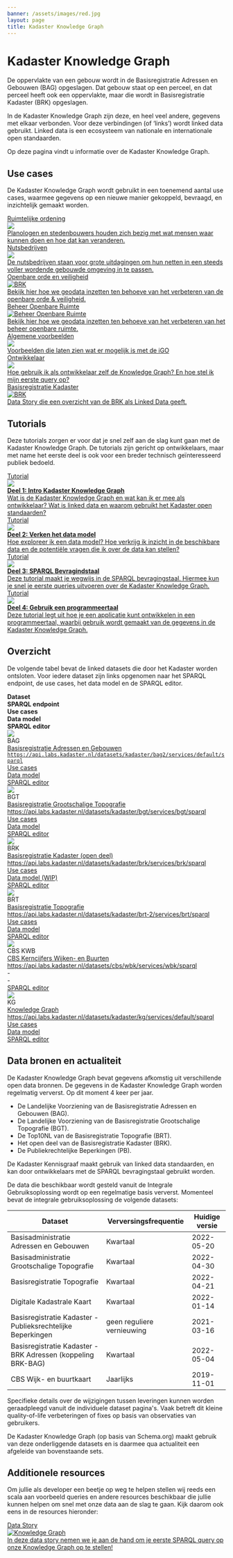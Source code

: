 ```yaml
---
banner: /assets/images/red.jpg
layout: page
title: Kadaster Knowledge Graph
---
```


<link rel="stylesheet" href="/assets/css/developer.css">

# Kadaster Knowledge Graph

De oppervlakte van een gebouw wordt in de Basisregistratie Adressen en
Gebouwen (BAG) opgeslagen.  Dat gebouw staat op een perceel, en dat
perceel heeft ook een oppervlakte, maar die wordt in Basisregistratie
Kadaster (BRK) opgeslagen.

In de Kadaster Knowledge Graph zijn deze, en heel veel andere,
gegevens met elkaar verbonden.  Voor deze verbindingen (of ‘links’)
wordt linked data gebruikt.  Linked data is een ecosysteem van
nationale en internationale open standaarden.

Op deze pagina vindt u informatie over de Kadaster Knowledge Graph.

## Use cases

De Kadaster Knowledge Graph wordt gebruikt in een toenemend aantal use
cases, waarmee gegevens op een nieuwe manier gekoppeld, bevraagd, en
inzichtelijk gemaakt worden.

<div class="cards-wrapper">
  <a href="https://data.labs.kadaster.nl/integrale-gebruiksoplossing-igo/-/stories/planologen-1">
    <div class="card">
      <div class="card-type">Ruimtelijke ordening</div>
      <img class="card-image" src="/assets/images/planologen-screenshot.PNG">
      <div class="card-description">Planologen en stedenbouwers houden zich bezig met wat mensen waar kunnen doen en hoe dat kan veranderen.</div>
    </div>
  </a>
    <a href="https://data.labs.kadaster.nl/integrale-gebruiksoplossing-igo/-/stories/nutsbedrijven">
    <div class="card">
      <div class="card-type">Nutsbedrijven</div>
      <img class="card-image" src="/assets/images/elektriciteitsmast.PNG">
      <div class="card-description">De nutsbedrijven staan voor grote uitdagingen om hun netten in een steeds voller wordende gebouwde omgeving in te passen.</div>
    </div>
  </a>
  <a href="https://data.labs.kadaster.nl/integrale-gebruiksoplossing-igo/-/stories/openbare-orde-en-veiligheid">
    <div class="card">
      <div class="card-type">Openbare orde en veiligheid</div>
      <img class="card-image" src="/assets/images/BRK.jpg" alt="BRK">
      <div class="card-description">Bekijk hier hoe we geodata inzetten ten behoeve van het verbeteren van de openbare orde & veiligheid.</div>
    </div>
  </a>
    <!-- <a href="https://data.labs.kadaster.nl/integrale-gebruiksoplossing-igo/-/Kwaliteitstoezicht-en-Handhaving">
    <div class="card">
      <div class="card-type">Kwaliteitstoezicht & Handhaving</div>
      <img class="card-image" src="/assets/images/bag-bgt-tooltip.PNG" alt="BAG-BGT kwaliteit">
      <div class="card-description">Bekijk hier hoe we de iGO kunnen inzetten tbv kwaliteitsverbetering van de geobasisregistraties</div>
    </div>
  </a> -->
  <a href="https://data.labs.kadaster.nl/integrale-gebruiksoplossing-igo/-/stories/beheer-openbare-ruimte">
    <div class="card">
      <div class="card-type">Beheer Openbare Ruimte</div>
      <img class="card-image" src="/assets/images/story-bor.PNG" alt="Beheer Openbare Ruimte">
      <div class="card-description">Bekijk hier hoe we geodata inzetten ten behoeve van het verbeteren van het beheer openbare ruimte.</div>
    </div>
  </a>
  <a href="https://data.labs.kadaster.nl/integrale-gebruiksoplossing-igo/-/stories">
    <div class="card">
      <div class="card-type">Algemene voorbeelden</div>
      <img class="card-image" src="/assets/images/data-story-igo.PNG">
      <div class="card-description">Voorbeelden die laten zien wat er mogelijk is met de iGO</div>
    </div>
  </a>
    <a href="https://data.labs.kadaster.nl/dst/-/stories/algemene-queries-voor-kkg-gebruik">
    <div class="card">
      <div class="card-type">Ontwikkelaar</div>
      <img class="card-image" src="/assets/images/eerste-igo.PNG">
      <div class="card-description">Hoe gebruik ik als ontwikkelaar zelf de Knowledge Graph? En hoe stel ik mijn eerste query op?</div>
    </div>
  </a>
    <a href="https://data.labs.kadaster.nl/brk/-/stories/overzicht">
    <div class="card">
      <div class="card-type">Basisregistratie Kadaster</div>
      <img class="card-image" src="/assets/images/BRK.jpg" alt="BRK">
      <div class="card-description">Data Story die een overzicht van de BRK als Linked Data geeft.</div>
    </div>
  </a>
</div>

## Tutorials

Deze tutorials zorgen er voor dat je snel zelf aan de slag kunt gaan
met de Kadaster Knowledge Graph.  De tutorials zijn gericht op
ontwikkelaars, maar met name het eerste deel is ook voor een breder
technisch geïnteresseerd publiek bedoeld.

<div class="cards-wrapper">
  <a href="https://data.labs.kadaster.nl/edu/-/stories/tutorial-introductie">
    <div class="card">
      <div class="card-type">Tutorial</div>
      <img class="card-image" src="/assets/images/colors.jpg">
      <div class="card-description"><b>Deel 1: Intro Kadaster Knowledge Graph</b><br>Wat is de Kadaster Knowledge Graph en wat kan ik er mee als ontwikkelaar?  Wat is linked data en waarom gebruikt het Kadaster open standaarden?</div>
    </div>
  </a>
  <a href="https://data.labs.kadaster.nl/edu/-/stories/tutorial-verken-data-model">
    <div class="card">
      <div class="card-type">Tutorial</div>
        <img class="card-image" src="/assets/images/red.jpg">
        <div class="card-description"><b>Deel 2: Verken het data model</b><br>Hoe exploreer ik een data model? Hoe verkrijg ik inzicht in de beschikbare data en de potentiële vragen die ik over de data kan stellen?</div>
    </div>
  </a>
  <a href="https://data.labs.kadaster.nl/edu/-/stories/tutorial-sparql">
    <div class="card">
      <div class="card-type">Tutorial</div>
      <img class="card-image" src="/assets/images/white.jpg">
      <div class="card-description"><b>Deel 3: SPARQL Bevragindstaal</b><br>Deze tutorial maakt je wegwijs in de SPARQL bevragingstaal. Hiermee kun je snel je eerste queries uitvoeren over de Kadaster Knowledge Graph.</div>
    </div>
  </a>
  <a href="/developer/sparql/tutorial/4-Gebruik-eigen-programmeertaal">
    <div class="card">
      <div class="card-type">Tutorial</div>
      <img class="card-image" src="/assets/images/green.jpg">
      <div class="card-description"><b>Deel 4: Gebruik een programmeertaal</b><br>Deze tutorial legt uit hoe je een applicatie kunt ontwikkelen in een programmeertaal, waarbij gebruik wordt gemaakt van de gegevens in de Kadaster Knowledge Graph.</div>
    </div>
  </a>
</div>

## Overzicht

De volgende tabel bevat de linked datasets die door het Kadaster worden ontsloten.  Voor iedere dataset zijn links opgenomen naar het SPARQL endpoint, de use cases, het data model en de SPARQL editor.

<div class="endpointContainer mobileHidden">
  <div><b>Dataset</b></div>
  <div><b>SPARQL endpoint</b></div>
  <div><b>Use cases</b></div>
  <div><b>Data model</b></div>
  <div><b>SPARQL editor</b></div>
</div>
<div class="endpointContainer">
  <div class="endpointContainer_title mobileSpan">
    <img class="endpointContainerTitle_image" src="/assets/images/linked-data_icon.png">
    <div>
      <div class="endpointContainerTitle_maintext">BAG</div>
      <div class="endpointContainerTitle_subtext"><a href="https://data.labs.kadaster.nl/kadaster/bag2/">Basisregistratie Adressen en Gebouwen</a></div>
    </div>
  </div>
  <div class="mobileSpan"><a href="https://bag2.basisregistraties.overheid.nl/sparql"><code>https://api.labs.kadaster.nl/datasets/kadaster/bag2/services/default/sparql</code></a></div>
  <div class="endpointContainer_center"><a href="/cases/bag-ld">Use cases</a></div>
  <div class="endpointContainer_center"><a href="https://kadaster.wvr.io/bag2-0">Data model</a></div>
  <div class="endpointContainer_center"><a href="https://bag2.basisregistraties.overheid.nl/sparql">SPARQL editor</a></div>
</div>
<div class="endpointContainer">
  <div class="endpointContainer_title mobileSpan">
    <img class="endpointContainerTitle_image" src="/assets/images/linked-data_icon.png">
    <div>
      <div class="endpointContainerTitle_maintext">BGT</div>
      <div class="endpointContainerTitle_subtext"><a href="https://data.labs.kadaster.nl/kadaster/bgt">Basisregistratie Grootschalige Topografie</a></div>
    </div>
  </div>
  <div class="mobileSpan"><a href="https://bgt.basisregistraties.overheid.nl/sparql">https://api.labs.kadaster.nl/datasets/kadaster/bgt/services/bgt/sparql</a></div>
  <div class="endpointContainer_center"><a href="/cases/bgt-ld">Use cases</a></div>
  <div class="endpointContainer_center"><a href="https://kadaster.wvr.io/bgt">Data model</a></div>
  <div class="endpointContainer_center"><a href="https://bgt.basisregistraties.overheid.nl/sparql">SPARQL editor</a></div>
</div>
<div class="endpointContainer">
  <div class="endpointContainer_title mobileSpan">
    <img class="endpointContainerTitle_image" src="/assets/images/linked-data_icon.png">
    <div>
      <div class="endpointContainerTitle_maintext">BRK</div>
      <div class="endpointContainerTitle_subtext"><a href="https://data.labs.kadaster.nl/kadaster/brk">Basisregistratie Kadaster (open deel)</a></div>
    </div>
  </div>
  <div class="mobileSpan"><a href="https://bgt.basisregistraties.overheid.nl/sparql">https://api.labs.kadaster.nl/datasets/kadaster/brk/services/brk/sparql</a></div>
  <div class="endpointContainer_center"><a href="/cases/brk-ld">Use cases</a></div>
  <div class="endpointContainer_center"><a href="https://kadaster.wvr.io/brk-pb/home">Data model (WIP)</a></div>
  <div class="endpointContainer_center"><a href="https://data.labs.kadaster.nl/kadaster/brk/sparql/default">SPARQL editor</a></div>
</div>
<div class="endpointContainer">
  <div class="endpointContainer_title mobileSpan">
    <img class="endpointContainerTitle_image" src="/assets/images/linked-data_icon.png">
    <div>
      <div class="endpointContainerTitle_maintext">BRT</div>
      <div class="endpointContainerTitle_subtext"><a href="https://data.labs.kadaster.nl/kadaster/brt-2">Basisregistratie Topografie</a></div>
    </div>
  </div>
  <div class="mobileSpan"><a href="https://api.labs.kadaster.nl/datasets/kadaster/brt-2/services/brt/sparql">https://api.labs.kadaster.nl/datasets/kadaster/brt-2/services/brt/sparql</a></div>
  <div class="endpointContainer_center"><a href="/cases/brt-ld">Use cases</a></div>
  <div class="endpointContainer_center"><a href="https://kadaster.wvr.io/brt-ld">Data model</a></div>
  <div class="endpointContainer_center"><a href="https://data.labs.kadaster.nl/kadaster/brt-2/sparql/brt">SPARQL editor</a></div>
</div>
<div class="endpointContainer">
  <div class="endpointContainer_title mobileSpan">
    <img class="endpointContainerTitle_image" src="/assets/images/linked-data_icon.png">
    <div>
      <div class="endpointContainerTitle_maintext">CBS KWB</div>
      <div class="endpointContainerTitle_subtext"><a href="https://data.labs.kadaster.nl/cbs/wbk/">CBS Kerncijfers Wijken- en Buurten</a></div>
    </div>
  </div>
  <div class="mobileSpan"><a href="https://api.labs.kadaster.nl/datasets/cbs/wbk/services/wbk/sparql">https://api.labs.kadaster.nl/datasets/cbs/wbk/services/wbk/sparql</a></div>
  <div class="endpointContainer_center">-</div>
  <div class="endpointContainer_center">-</div>
  <div class="endpointContainer_center"><a href="https://data.labs.kadaster.nl/cbs/wbk/sparql/wbk">SPARQL editor</a></div>
</div>
<div class="endpointContainer">
  <div class="endpointContainer_title mobileSpan">
    <img class="endpointContainerTitle_image" src="/assets/images/linked-data_icon.png">
    <div>
      <div class="endpointContainerTitle_maintext">KG</div>
      <div class="endpointContainerTitle_subtext"><a href="https://data.labs.kadaster.nl/kadaster/kg/">Knowledge Graph</a></div>
    </div>
  </div>
  <div class="mobileSpan"><a href="https://api.labs.kadaster.nl/datasets/kadaster/kg/services/default/sparql">https://api.labs.kadaster.nl/datasets/kadaster/kg/services/default/sparql</a></div>
  <div class="endpointContainer_center"><a href="https://data.labs.kadaster.nl/igo/-/stories/user-story">Use cases</a></div>
  <div class="endpointContainer_center"><a href="https://kadaster.wvr.io/kg-kadaster/home">Data model</a></div>
  <div class="endpointContainer_center"><a href="https://data.labs.kadaster.nl/kadaster/kg/sparql/default">SPARQL editor</a></div>
</div>

## Data bronen en actualiteit

De Kadaster Knowledge Graph bevat gegevens afkomstig uit verschillende
open data bronnen.  De gegevens in de Kadaster Knowledge Graph worden
regelmatig ververst.  Op dit moment 4 keer per jaar.

- De Landelijke Voorziening van de Basisregistratie Adressen en Gebouwen (BAG).
- De Landelijke Voorziening van de Basisregistratie Grootschalige Topografie (BGT).
- De Top10NL van de Basisregistratie Topografie (BRT).
- Het open deel van de Basisregistratie Kadaster (BRK).
- De Publiekrechtelijke Beperkingen (PB).

De Kadaster Kennisgraaf maakt gebruik van linked data standaarden, en
kan door ontwikkelaars met de SPARQL bevragingstaal gebruikt worden.

De data die beschikbaar wordt gesteld vanuit de Integrale Gebruiksoplossing wordt op een regelmatige basis ververst. Momenteel bevat de integrale gebruiksoplossing de volgende datasets:

<table>
  <thead>
    <tr>
      <th>Dataset</th>
      <th>Verversingsfrequentie</th>
      <th>Huidige versie</th>
    </tr>
  </thead>
  <tbody>
    <tr>
      <td>Basisadministratie Adressen en Gebouwen</td>
      <td>Kwartaal</td>
      <td>2022-05-20</td>
    </tr>
    <tr>
      <td>Basisadministratie Grootschalige Topografie</td>
      <td>Kwartaal</td>
      <td>2022-04-30</td>
    </tr>
    <tr>
      <td>Basisregistratie Topografie</td>
      <td>Kwartaal</td>
      <td>2022-04-21</td>
    </tr>
    <tr>
      <td>Digitale Kadastrale Kaart</td>
      <td>Kwartaal</td>
      <td>2022-01-14</td>
    </tr>
    <tr>
      <td>Basisregistratie Kadaster - Publieksrechtelijke Beperkingen</td>
      <td>geen reguliere vernieuwing</td>
      <td>2021-03-16</td>
    </tr>
    <tr>
      <td>Basisregistratie Kadaster - BRK Adressen (koppeling BRK-BAG)</td>
      <td>Kwartaal</td>
      <td>2022-05-04</td>
    </tr>
    <tr>
      <td>CBS Wijk- en buurtkaart</td>
      <td>Jaarlijks</td>
      <td>2019-11-01</td>
    </tr>
  </tbody>
</table>

Specifieke details over de wijzigingen tussen leveringen kunnen worden
geraadpleegd vanuit de individuele dataset pagina's. Vaak betreft dit
kleine quality-of-life verbeteringen of fixes op basis van observaties
van gebruikers.

De Kadaster Knowledge Graph (op basis van Schema.org) maakt gebruik
van deze onderliggende datasets en is daarmee qua actualiteit een
afgeleide van bovenstaande sets.

## Additionele resources

Om jullie als developer een beetje op weg te helpen stellen wij reeds een scala aan voorbeeld queries en andere resources beschikbaar die jullie kunnen helpen om snel met onze data aan de slag te gaan. Kijk daarom ook eens in de resources hieronder:

<div class="cards-wrapper">
  <a href="https://data.labs.kadaster.nl/kadaster/-/stories/algemene-queries-voor-kg-gebruik">
    <div class="card">
      <div class="card-type">Data Story</div>
      <img class="card-image" src="/assets/images/knowledge_graph.png" alt="Knowledge Graph">
      <div class="card-description">In deze data story nemen we je aan de hand om je eerste SPARQL query op onze Knowledge Graph op te stellen!</div>
    </div>
  </a>
</div>
